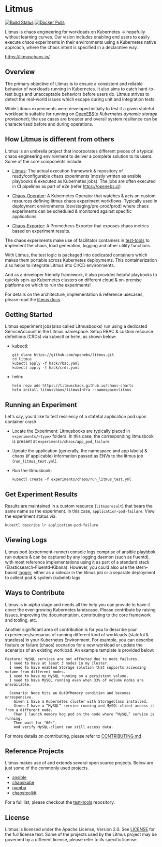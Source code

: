 # Litmus

[![Build Status](https://travis-ci.org/litmuschaos/litmus.svg?branch=master)](https://travis-ci.org/litmuschaos/litmus)
[![Docker Pulls](https://img.shields.io/docker/pulls/openebs/ansible-runner.svg)](https://hub.docker.com/r/openebs/ansible-runner)

Litmus is chaos engineering for workloads on Kubernetes -> hopefully without learning curves. Our vision 
includes enabling end users to easily execute chaos experiments in their environments using a Kubernetes native 
approach, where the chaos intent is specified in a declarative way.

https://litmuschaos.io/

## Overview

The primary objective of Litmus is to ensure a consistent and reliable behavior of workloads running in Kubernetes. 
It also aims to catch hard-to-test bugs and unacceptable behaviors before users do. Litmus strives to detect the 
real-world issues which escape during unit and integration tests.

While Litmus experiments were developed initially to test if a given stateful workload is suitable for running 
on [OpenEBS](www.openebs.io)(_a Kubernetes dynamic storage provisioner_); the use cases are broader and overall 
system resilience can be characterized before and during operations.  

## How Litmus is different from others
Litmus is an umbrella project that incorporates different pieces of a typical chaos engineering environment to deliver a 
complete solution to its users. Some of the core components include: 

- [Litmus](https://github.com/litmuschaos/litmus): The actual execution framework & repository of ready/configurable chaos 
  experiments (mostly written as ansible playbooks & executed as Kubernetes jobs). The jobs are often executed in CI pipelines 
  as part of e2e (refer https://openebs.ci) 

- [Chaos-Operator](https://github.com/litmuschaos/chaos-operator): A Kubernetes Operator that watches & acts on custom 
  resources defining litmus chaos experiment workflows. Typically used in deployment environments (dev/staging/pre-prod/prod) 
  where chaos experiments can be scheduled & monitored against specific applications. 

- [Chaos-Exporter](https://github.com/litmuschaos/chaos-exporter): A Prometheus Exporter that exposes chaos metrics based 
  on experiment results.

The chaos experiments make use of facilitator containers in [test-tools](https://github.com/litmuschaos/test-tools) to 
implement the chaos, load generation, logging and other utility functions. 

With Litmus, the test logic is packaged into dedicated containers which makes them portable across Kubernetes deployments. 
This containerization also helps to integrate Litmus into CI/CD environments. 

And as a developer friendly framework, it also provides helpful playbooks to quickly spin-up Kubernetes clusters on different 
cloud & on-premise platforms on which to run the experiments! 

For details on the architecture, implementation & reference usecases, please read the [litmus docs](https://docs.litmuschaos.io)

## Getting Started

Litmus experiment jobs(also called Litmusbooks) run using a dedicated ServiceAccount in the Litmus namespace. Setup RBAC & custom
resource definitions (CRDs) via kubectl or helm, as shown below: 

- kubectl: 

  ```
  git clone https://github.com/openebs/litmus.git
  cd litmus
  kubectl apply -f hack/rbac.yaml
  kubectl apply -f hack/crds.yaml  
  ```

- helm: 

  ```
  helm repo add https://litmuschaos.github.io/chaos-charts
  helm install litmuschaos/litmusInfra --namespace=litmus
  ```

## Running an Experiment 

Let's say, you'd like to test resiliency of a stateful application pod upon container crash

- Locate the Experiment: Litmusbooks are typically placed in `experiments/<type>` folders. In this case, the corresponding
  litmusbook is present at `experiments/chaos/app_pod_failure` 

- Update the application (generally, the namespace and app labels) & chaos (if applicable) information passed as ENVs to 
  the litmus job (`run_litmus_test.yml`). 

- Run the litmusbook:

  ```
  kubectl create -f experiments/chaos/run_litmus_test.yml
  ```
   
## Get Experiment Results 

Results are maintained in a custom resource (`litmusresult`) that bears the same name as the experiment. In this case,
`application-pod-failure`. View the experiment status via:

```
kubectl describe lr application-pod-failure
```

## Viewing Logs 

Litmus pod (experiment-runner) console logs comprise of ansible playbbok run outputs & can be captured by any logging daemon
(such as fluentd), with most reference implementations using it as part of a standard stack (Elasticsearch-Fluentd-Kibana). 
However, you could also use the stern-based [logger](https://github.com/litmuschaos/test-tools/tree/master/logger), either as 
a sidecar in the litmus job or a separate deployment to collect pod & system (kubelet) logs.

## Ways to Contribute

Litmus is in *_alpha_* stage and needs all the help you can provide to have it cover the ever-growing Kubernetes landscape. 
Please contribute by raising issues, improving the documentation, contributing to the core framework and tooling, etc.

Another significant area of contribution is for you to describe your experiences/scenarios of running different kind of 
workloads (stateful & stateless) in your Kubernetes Environment.  For example, you can describe feature or failure (chaos) 
scenarios for a new workload or update the scenarios of an existing workload. An example template is provided below: 

```
Feature: MySQL services are not affected due to node failures.
  I need to have at least 3 nodes in my Cluster.
  I need to have enabled Storage solution that supports accessing volume from different nodes.
  I need to have my MySQL running on a persistent volume.
  I need to have MySQL running even when 33% of volume nodes are unavailable.

  Scenario: Node hits an OutOfMemory condition and becomes unresponsive.
    Given I have a Kubernetes cluster with StorageClass installed.
    Given I have a “MySQL” service running and MySQL-client access it from a different node.
    Then I launch memory hog pod on the node where “MySQL” service is running,
    Then wait for "60s",
    And verify MySQL-client can still access data.
```

For more details on contributing, please refer to [CONTRIBUTING.md](./CONTRIBUTING.md)

## Reference Projects

Litmus makes use of and extends several open source projects. Below are just some of the commonly used projects.

- [ansible](https://www.ansible.com/)
- [chaoskube](https://github.com/linki/chaoskube)
- [pumba](https://github.com/alexei-led/pumba)
- [chaostoolkit](https://github.com/chaostoolkit/chaostoolkit)

For a full list, please checkout the [test-tools](https://github.com/litmuschaos/test-tools) repository.

## License

Litmus is licensed under the Apache License, Version 2.0. See [LICENSE](./LICENSE) for the full license text. Some of 
the projects used by the Litmus project may be governed by a different license, please refer to its specific license.
